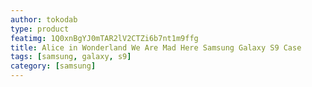 ```yaml
---
author: tokodab
type: product
featimg: 1Q0xnBgYJ0mTAR2lV2CTZi6b7nt1m9ffg
title: Alice in Wonderland We Are Mad Here Samsung Galaxy S9 Case
tags: [samsung, galaxy, s9]
category: [samsung]
---
```

